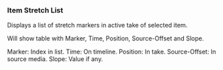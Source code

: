 ### Item Stretch List

Displays a list of stretch markers in active take of selected item.

Will show table with Marker, Time, Position, Source-Offset and Slope.

Marker: Index in list. Time: On timeline. Position: In take. Source-Offset: In source media. Slope: Value if any.
